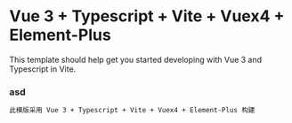 # Vue 3 + Typescript + Vite + Vuex4 + Element-Plus

This template should help get you started developing with Vue 3 and Typescript in Vite.

### asd
```markdown
此模版采用 Vue 3 + Typescript + Vite + Vuex4 + Element-Plus 构建
```

